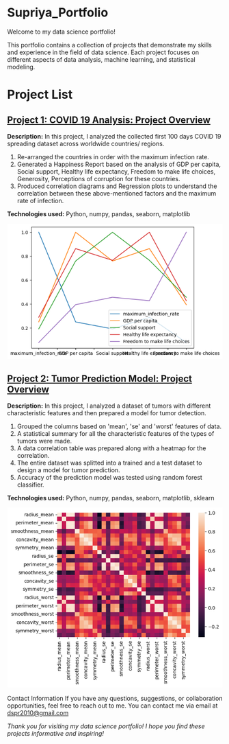 # Supriya_Portfolio

Welcome to my data science portfolio! 

This portfolio contains a collection of projects that demonstrate my skills and experience in the field of data science. Each project focuses on different aspects of data analysis, machine learning, and statistical modeling.

# Project List
## [Project 1: COVID 19 Analysis: Project Overview](https://github.com/Dr-S-Das/displayprojects/blob/main/COVID%2019%20Analysis.ipynb)

**Description:** 
In this project, I analyzed the collected first 100 days COVID 19 spreading dataset across worldwide countries/ regions. 
1. Re-arranged the countries in order with the maximum infection rate.
2. Generated a Happiness Report based on the analysis of GDP per capita, Social support, Healthy life expectancy, Freedom to make life choices, Generosity, Perceptions of corruption for these countries.
3. Produced correlation diagrams and Regression plots to understand the correlation between these above-mentioned factors and the maximum rate of infection. 

**Technologies used:**
Python, numpy, pandas, seaborn, matplotlib


![](https://github.com/Dr-S-Das/Supriya_Portfolio/blob/main/images/Covid%2019_corr%20diag.png)



## [Project 2: Tumor Prediction Model: Project Overview](https://github.com/Dr-S-Das/displayprojects/blob/main/Tumor%20Detection.ipynb)

**Description:** 
In this project, I analyzed a dataset of tumors with different characteristic features and then prepared a model for tumor detection. 
1. Grouped the columns based on 'mean', 'se' and 'worst' features of data.
2. A statistical summary for all the characteristic features of the types of tumors were made.
3. A data correlation table was prepared along with a heatmap for the correlation.
4. The entire dataset was splitted into a trained and a test dataset to design a model for tumor prediction.
5. Accuracy of the prediction model was tested using random forest classifier.

**Technologies used:**
Python, numpy, pandas, seaborn, matplotlib, sklearn

![](https://github.com/Dr-S-Das/Supriya_Portfolio/blob/main/images/tumor%20prediction%20heatmap.png)




Contact Information
If you have any questions, suggestions, or collaboration opportunities, feel free to reach out to me. You can contact me via email at dspr2010@gmail.com

*Thank you for visiting my data science portfolio! I hope you find these projects informative and inspiring!*






